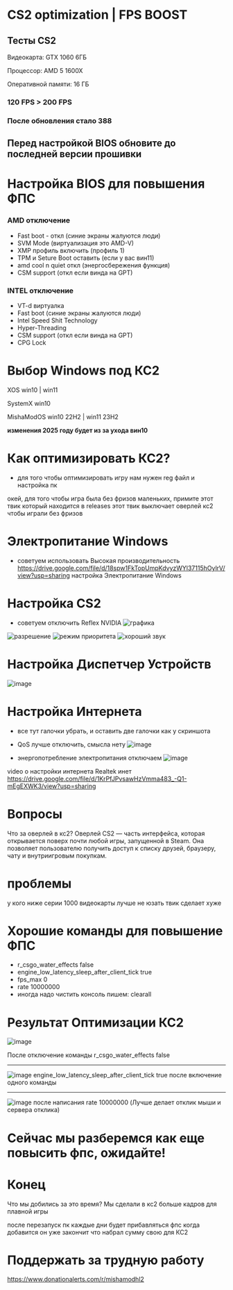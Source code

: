 # CS2 optimization | FPS BOOST
## Тесты CS2 
Видеокарта: GTX 1060 6ГБ

Процессор: AMD 5 1600X

Оперативной памяти: 16 ГБ

### 120 FPS > 200 FPS
### После обновления стало 388
## Перед настройкой BIOS обновите до последней версии прошивки
# Настройка BIOS для повышения ФПС
### AMD отключение
* Fast boot - откл (синие экраны жалуются люди) 
* SVM Mode (виртуализация это AMD-V)
* XMP профиль включить (профиль 1)
* TPM и Seture Boot оставить (если у вас вин11)
* amd cool n quiet откл (энергосбережения функция)
* CSM support (откл если винда на GPT)
### INTEL отключение
* VT-d виртуалка
* Fast boot (синие экраны жалуются люди)
* lntel Speed Shit Technology
* Hyper-Threading
* CSM support (откл если винда на GPT)
* CPG Lock
# Выбор Windows под КС2
XOS win10 | win11

SystemX win10 

MishaModOS win10 22H2 | win11 23H2

__изменения 2025 году будет из за ухода вин10__

# Как оптимизировать КС2?

- для того чтобы оптимизировать игру нам нужен reg файл и настройка пк

окей, для того чтобы игра была без фризов маленьких, примите этот твик который находится в releases
этот твик выключает оверлей кс2 чтобы играли без фризов 

# Электропитание Windows 
- советуем использовать Высокая производительность
https://drive.google.com/file/d/18spw1FkTopUmpKdvyzWYl37115hOylrV/view?usp=sharing
настройка Электропитание Windows 
# Настройка CS2
- советуем отключить Reflex NVIDIA
![графика](https://github.com/zipmishahl2/CS2-optimization/assets/110753825/11c0244f-066f-447d-8fc0-b430c16e5631)

![разрешение](https://github.com/zipmishahl2/CS2-optimization/assets/110753825/5f717e04-5fd9-4416-8911-27f34d538699)
![режим приоритета](https://github.com/zipmishahl2/CS2-optimization/assets/110753825/77c7a98d-ee5f-4a6a-905d-c232e03409c9)
![хороший звук](https://github.com/zipmishahl2/CS2-optimization/assets/110753825/6979a9b0-558b-49d6-aee3-09d599c391cb)
# Настройка Диспетчер Устройств 
![image](https://github.com/zipmishahl2/CS2-optimization/assets/110753825/90a00eb2-04bd-43dd-bc3f-ca6c1845c987)
# Настройка Интернета
- все тут галочки убрать, и оставить две галочки как у скриншота
- QoS лучше отключить, смысла нету
![image](https://github.com/zipmishahl2/CS2-optimization/assets/110753825/77414f65-28a2-47fa-bed9-0af81f19e396)

- энергопотребление электропитания отключаем
![image](https://github.com/zipmishahl2/CS2-optimization/assets/110753825/086afc19-9d99-4a27-8ade-b9f609edb370)

video о настройки интернета
Realtek инет
https://drive.google.com/file/d/1KrPfJPvsawHzVmma483_-Q1-mEgEXWK3/view?usp=sharing


# Вопросы
Что за оверлей в кс2?
Оверлей CS2 — часть интерфейса, которая открывается поверх почти любой игры, запущенной в Steam. Она позволяет пользователю получить доступ к списку друзей, браузеру, чату и внутриигровым покупкам.

# проблемы
у кого ниже серии 1000 видеокарты 
лучше не юзать твик
сделает хуже

# Хорошие команды для повышение ФПС
- r_csgo_water_effects false
- engine_low_latency_sleep_after_client_tick true
- fps_max 0
- rate 10000000
- иногда надо чистить консоль пишем: clearall
# Результат Оптимизации КС2
![image](https://github.com/zipmishahl2/CS2-optimization/assets/110753825/74e6ed51-b9f1-4e04-a315-23d43185b40f)

После отключение команды r_csgo_water_effects false
_________________

![image](https://github.com/zipmishahl2/CS2-optimization/assets/110753825/ea288671-c6a5-4899-9514-ff649cea853d)
engine_low_latency_sleep_after_client_tick true
после включение одного команды 
_________________
![image](https://github.com/zipmishahl2/CS2-optimization/assets/110753825/4010652e-37db-4f9d-8ae2-5dfdcb47bd34)
после написания rate 10000000 (Лучше делает отклик мыши и сервера отклика)
# Сейчас мы разберемся как еще повысить фпс, ожидайте!
# Конец
Что мы добились за это время?
Мы сделали в кс2 больше кадров для плавной игры

после перезапуск пк каждые дни будет прибавляться фпс когда добавится он уже закончит что набрал сумму свою для КС2
# Поддержать за трудную работу
https://www.donationalerts.com/r/mishamodhl2
